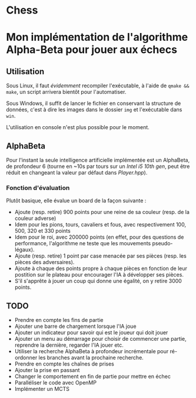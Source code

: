 # Chess

Mon implémentation de l'algorithme Alpha-Beta pour jouer aux échecs
===

## Utilisation

Sous Linux, il faut _évidemment_ recompiler l'exécutable, à l'aide de ```qmake && make```, un script arrivera bientôt pour l'automatiser.

Sous Windows, il suffit de lancer le fichier en conservant la structure de données, c'est à dire les images dans le dossier ```img``` et l'exécutable dans ```win```.

L'utilisation en console n'est plus possible pour le moment.

## AlphaBeta

Pour l'instant la seule intelligence artificielle implémentée est un AlphaBeta, de profondeur 6 (tourne en ~10s par tours sur un _Intel i5 10th gen_, peut être réduit en changeant la valeur par défaut dans _Player.hpp_).

### Fonction d'évaluation

Plutôt basique, elle évalue un board de la façon suivante :

 - Ajoute (resp. retire) 900 points pour une reine de sa couleur (resp. de la couleur adverse)
 - Idem pour les pions, tours, cavaliers et fous, avec respectivement 100, 500, 320 et 330 points
 - Idem pour le roi, avec 200000 points (en effet, pour des questions de performance, l'algorithme ne teste que les mouvements pseudo-légaux).
 - Ajoute (resp. retire) 1 point par case menacée par ses pièces (resp. les pièces des adversaires).
 - Ajoute à chaque des points propre à chaque pièces en fonction de leur postition sur le plateau pour encourager l'IA à développer ses pièces.
 - S'il s'apprête à jouer un coup qui donne une égalité, on y retire 3000 points.

## TODO

 - Prendre en compte les fins de partie
 - Ajouter une barre de chargement lorsque l'IA joue
 - Ajouter un indicateur pour savoir qui est le joueur qui doit jouer
 - Ajouter un menu au démarrage pour choisir de commencer une partie, reprendre la dernière, regarder l'IA jouer etc.
 - Utiliser la recherche AlphaBeta à profondeur incrémentale pour ré-ordonner les branches avant la prochaine recherche.
 - Prendre en compte les chaînes de prises
 - Ajouter la prise en passant
 - Changer le comportement en fin de partie pour mettre en échec
 - Paralléliser le code avec OpenMP
 - Implémenter un MCTS
